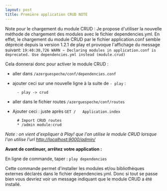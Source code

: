```yaml
---
layout: post
title: Première application CRUD NOTE
---
```


Note pour le chargement du module CRUD :
Je propose d'utiliser la nouvelle méthode de chargement des modules avec le fichier dependencies.yml.
En effet, le chargement du module CRUD par le fichier application.conf semble déprécié depuis la version 1.2.1 de play et provoque l'affichage du message suivant:
`19:40:30,726 WARN ~ Declaring modules in application.conf is deprecated. Use dependencies.yml instead (module.crud)`

Cela donnerai donc pour activer le module CRUD :

* aller dans `/azerguespeche/conf/dependencies.conf`
* ajouter ceci sur une nouvelle ligne à la suite de `- play` :

        - play -> crud

* aller dans le fichier routes `/azerguespeche/conf/routes`
        
* Ajouter ceci : juste après `GET /   Application.index`

        # Import CRUD routes
        * /admin module:crud

*Note : on vient d'expliquer à Play! que l'on utilise le module CRUD lorsque l'on utilise l'url [http://localhost:9000/admin/](http://localhost:9000/admin/)*

**Avant de continuer, arrêtez votre application :**

En ligne de commande, taper : `play dependencies`

Cette commande permet d'installer les modules et/ou bibliothèques externes déclarés dans le fichier dependencies.yml.
Donc si tout se passe bien vous devriez voir un message indiquant que le module CRUD a été installé.
